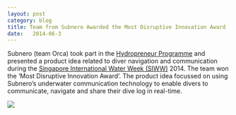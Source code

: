 ```yaml
---
layout: post
category: blog
title: Team from Subnero Awarded the Most Disruptive Innovation Award
date:   2014-06-3
---
```


Subnero (team Orca) took part in the <a href="http://www.hydropreneur.com" target="_blank">Hydropreneur Programme</a> and presented a product idea related to diver navigation and communication during the <a href="http://www.siww.com.sg" target="_blank">Singapore International Water Week (SIWW)</a> 2014. The team won the ‘Most Disruptive Innovation Award’.  The product idea focussed on using Subnero’s underwater communication technology to enable divers to communicate, navigate and share their dive log in real-time.

<img src="{{ site.baseurl }}/images/Hydropreneur.jpg"/>
